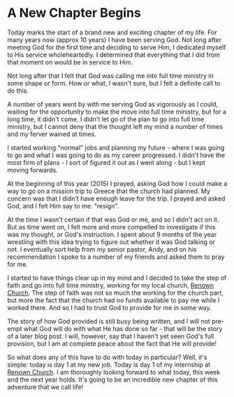 # A New Chapter Begins


Today marks the start of a brand new and exciting chapter of my life. For many years now (approx 10 years) I have been serving God.<!--more--> Not long after meeting God for the first time and deciding to serve Him, I dedicated myself to His service wholeheartedly. I determined that everything that I did from that moment on would be in service to Him.

Not long after that I felt that God was calling me into full time ministry in some shape or form. How or what, I wasn't sure, but I felt a definite call to do this.

A number of years went by with me serving God as vigorously as I could, waiting for the opportunity to make the move into full time ministry, but for a long time, it didn't come. I didn't let go of the plan to go into full time ministry, but I cannot deny that the thought left my mind a number of times and my ferver wained at times.

I started working "normal" jobs and planning my future - where I was going to go and what I was going to do as my career progressed. I didn't have the most firm of plans - I sort of figured it out as I went along - but I kept moving forwards.

At the beginning of this year (2015) I prayed, asking God how I could make a way to go on a mission trip to Greece that the church had planned. My concern was that I didn't have enough leave for the trip. I prayed and asked God, and I felt Him say to me: "resign".

At the time I wasn't certain if that was God or me, and so I didn't act on it. But as time went on, I felt more and more compelled to investigate if this was my thought, or God's instruction. I spent about 9 months of the year wrestling with this idea trying to figure out whether it was God talking or not. I eventually sort help from my senior pastor, Andy, and on his recommendation I spoke to a number of my friends and asked them to pray for me.

I started to have things clear up in my mind and I decided to take the step of faith and go into full time ministry, working for my local church, [Renown Church](http://renownchurch.com). The step of faith was not so much the working for the church part, but more the fact that the church had no funds available to pay me while I worked there. And so I had to trust God to provide for me in some way.

The story of how God provided is still busy being written, and I will not pre-empt what God will do with what He has done so far - that will be the story of a later blog post. I will, however, say that I haven't yet seen God's full provision, but I am at complete peace about the fact that He will provide!

So what does any of this have to do with today in particular? Well, it's simple: today is day 1 at my new job. Today is day 1 of my internship at [Renown Church](http://renownchurch.com). I am thoroughly looking forward to what today, this week and the next year holds. It's going to be an incredible new chapter of this adventure that we call life!

